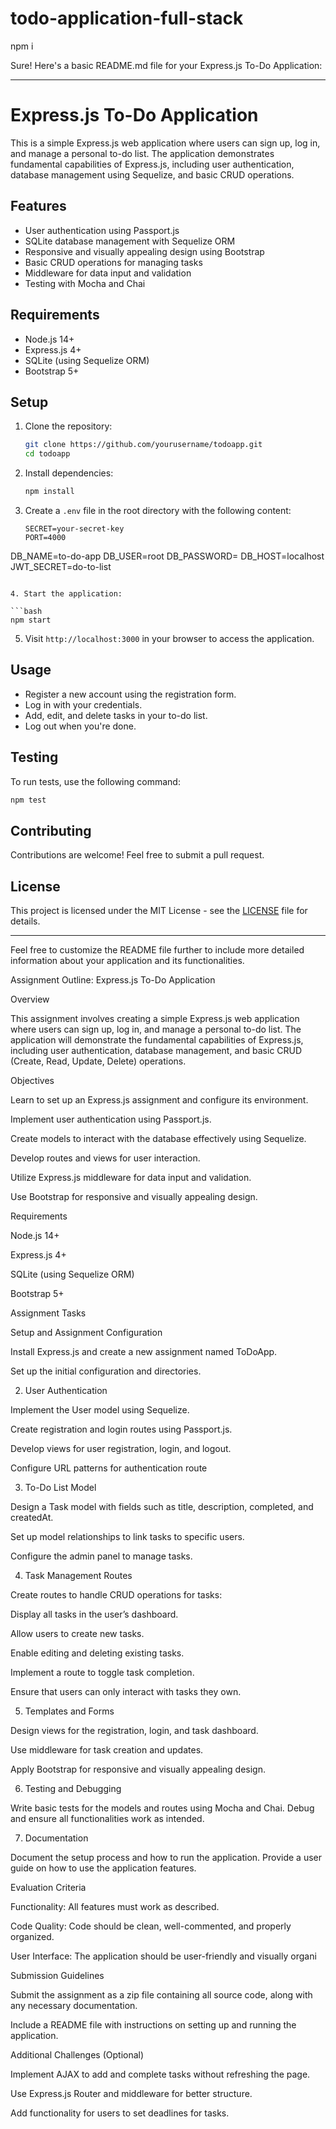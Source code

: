 # todo-application-full-stack
npm i

Sure! Here's a basic README.md file for your Express.js To-Do Application:

---

# Express.js To-Do Application

This is a simple Express.js web application where users can sign up, log in, and manage a personal to-do list. The application demonstrates fundamental capabilities of Express.js, including user authentication, database management using Sequelize, and basic CRUD operations.

## Features

- User authentication using Passport.js
- SQLite database management with Sequelize ORM
- Responsive and visually appealing design using Bootstrap
- Basic CRUD operations for managing tasks
- Middleware for data input and validation
- Testing with Mocha and Chai

## Requirements

- Node.js 14+
- Express.js 4+
- SQLite (using Sequelize ORM)
- Bootstrap 5+

## Setup

1. Clone the repository:

   ```bash
   git clone https://github.com/yourusername/todoapp.git
   cd todoapp
   ```

2. Install dependencies:

   ```bash
   npm install
   ```

3. Create a `.env` file in the root directory with the following content:

   ```env
   SECRET=your-secret-key
   PORT=4000
DB_NAME=to-do-app
DB_USER=root
DB_PASSWORD=
DB_HOST=localhost
JWT_SECRET=do-to-list

   ```

4. Start the application:

   ```bash
   npm start
   ```

5. Visit `http://localhost:3000` in your browser to access the application.

## Usage

- Register a new account using the registration form.
- Log in with your credentials.
- Add, edit, and delete tasks in your to-do list.
- Log out when you're done.

## Testing

To run tests, use the following command:

```bash
npm test
```

## Contributing

Contributions are welcome! Feel free to submit a pull request.

## License

This project is licensed under the MIT License - see the [LICENSE](LICENSE) file for details.

---

Feel free to customize the README file further to include more detailed information about your application and its functionalities.






Assignment Outline: Express.js To-Do Application 

  

Overview 

This assignment involves creating a simple Express.js web application where users can sign up, log in, and manage a personal to-do list. The application will demonstrate the fundamental capabilities of Express.js, including user authentication, database management, and basic CRUD (Create, Read, Update, Delete) operations. 

  

  

Objectives 

Learn to set up an Express.js assignment and configure its environment. 

Implement user authentication using Passport.js. 

Create models to interact with the database effectively using Sequelize. 

Develop routes and views for user interaction. 

Utilize Express.js middleware for data input and validation. 

Use Bootstrap for responsive and visually appealing design. 

  

  

Requirements 

Node.js 14+ 

Express.js 4+ 

SQLite (using Sequelize ORM) 

Bootstrap 5+ 

  

  

Assignment Tasks 

Setup and Assignment Configuration 

Install Express.js and create a new assignment named ToDoApp. 

Set up the initial configuration and directories. 

  

  

2.  User Authentication 

Implement the User model using Sequelize. 

Create registration and login routes using Passport.js. 

Develop views for user registration, login, and logout. 

Configure URL patterns for authentication route 

 

  

3.  To-Do List Model 

Design a Task model with fields such as title, description, completed, and createdAt. 

Set up model relationships to link tasks to specific users. 

Configure the admin panel to manage tasks. 

  

  

4.  Task Management Routes 

Create routes to handle CRUD operations for tasks: 

Display all tasks in the user’s dashboard. 

Allow users to create new tasks. 

Enable editing and deleting existing tasks. 

Implement a route to toggle task completion. 

Ensure that users can only interact with tasks they own. 

  

  

5.  Templates and Forms 

Design views for the registration, login, and task dashboard. 

Use middleware for task creation and updates. 

Apply Bootstrap for responsive and visually appealing design. 

  

  

6.  Testing and Debugging 

Write basic tests for the models and routes using Mocha and Chai. Debug and ensure all functionalities work as intended. 

  

7.  Documentation 

Document the setup process and how to run the application. Provide a user guide on how to use the application features. 

  

Evaluation Criteria 

Functionality: All features must work as described. 

Code Quality: Code should be clean, well-commented, and properly organized. 

User Interface: The application should be user-friendly and visually organi 

 

  

Submission Guidelines 

Submit the assignment as a zip file containing all source code, along with any necessary documentation. 

Include a README file with instructions on setting up and running the application. 

  

  

Additional Challenges (Optional) 

Implement AJAX to add and complete tasks without refreshing the page. 

Use Express.js Router and middleware for better structure. 

Add functionality for users to set deadlines for tasks. 

 

 